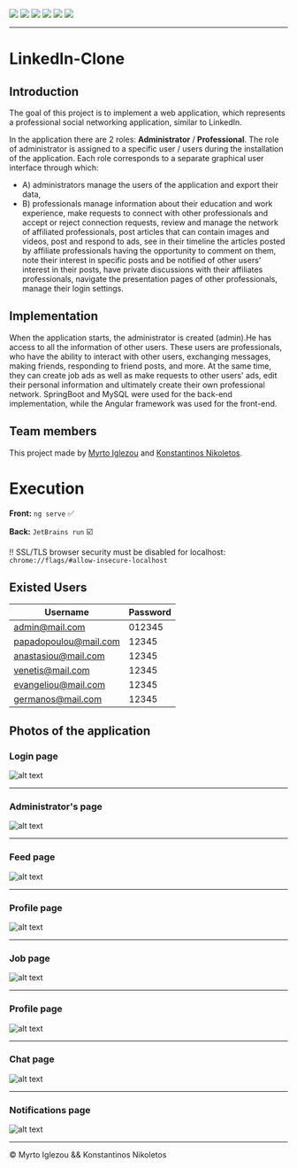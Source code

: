 <p>
    <a><img src="https://img.shields.io/badge/HTML5-E34F26?style=for-the-badge&logo=html5&logoColor=white" /></a>
    <a><img src="https://img.shields.io/badge/Bootstrap-563D7C?style=for-the-badge&logo=bootstrap&logoColor=white" /></a>
    <a><img src="https://img.shields.io/badge/SpringBoot-239120?style=for-the-badge&logo=javascript&logoColor=white" /></a>
    <a><img src="https://img.shields.io/badge/Angular-E34F26.svg?&style=for-the-badge&logo=xampp&logoColor=white" /></a>
    <a><img src="https://img.shields.io/badge/MySQL-00000F?style=for-the-badge&logo=mysql&logoColor=white" /></a>
    <a><img src="https://img.shields.io/badge/CSS-239120?&style=for-the-badge&logo=css3&logoColor=white" /></a>
</p>


---
# LinkedIn-Clone
## Introduction

The goal of this project is to implement a web application, which represents a professional social networking application, similar to LinkedIn. <br>

In the application there are 2 roles: __Administrator__ / __Professional__. The role of administrator is assigned to a specific user / users during the installation of the application. Each role corresponds to a separate graphical user interface through which:
* A) administrators manage the users of the application and export their data, 
* B) professionals manage information about their education and work experience, make requests to connect with other professionals and accept or reject connection requests, review and manage the network of affiliated professionals, post articles that can contain images and videos, post and respond to ads, see in their timeline the articles posted by affiliate professionals having the opportunity to comment on them, note their interest in specific posts and be notified of other users' interest in their posts, have private discussions with their affiliates professionals, navigate the presentation pages of other professionals, manage their login settings. 


## Implementation

When the application starts, the administrator is created (admin).He has access to all the information of other users. These users are professionals, who have the ability to interact with other users, exchanging messages, making friends, responding to friend posts, and more. At the same time, they can create job ads as well as make requests to other users' ads, edit their personal information and ultimately create their own professional network.
SpringBoot and MySQL were used for the back-end implementation, while the Angular framework was used for the front-end.

## Team members

This project made by <a href="https://myrto-iglezou.github.io">Myrto Iglezou</a> and <a href="https://nikoletos-k.github.io">Konstantinos Nikoletos</a>.

# Execution

__Front:__  ```ng serve```  ✅ 

__Back:__   ```JetBrains run``` ☑️

!! SSL/TLS browser security must be disabled for localhost: ```chrome://flags/#allow-insecure-localhost```

## Existed Users

| Username | Password |
| ---- | ---- |
| admin@mail.com | 012345 |
| papadopoulou@mail.com | 12345|
| anastasiou@mail.com | 12345|
| venetis@mail.com | 12345|
| evangeliou@mail.com | 12345|
| germanos@mail.com | 12345|

## Photos of the application

### Login page

![alt text](readme-photos/login.JPG)  

--- 

### Administrator's page

![alt text](readme-photos/admin.JPG)  

--- 

### Feed page

![alt text](readme-photos/feed.JPG)  

--- 

### Profile page

![alt text](readme-photos/profile.JPG)  

--- 
### Job page

![alt text](readme-photos/jobs.JPG)  

--- 

### Profile page

![alt text](readme-photos/profile.JPG)  

--- 

### Chat page

![alt text](readme-photos/chat.JPG)  

--- 

### Notifications page

![alt text](readme-photos/notifications.JPG)  

--- 

© Myrto Iglezou && Konstantinos Nikoletos
